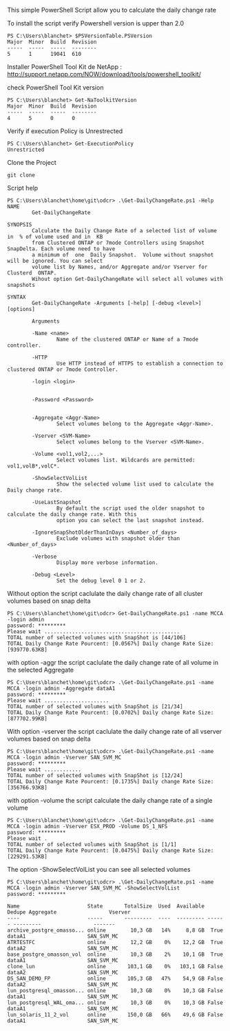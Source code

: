 This simple PowerShell Script allow you to calculate the daily change rate

To install the script verify Powershell version is upper than 2.0
```
PS C:\Users\blanchet> $PSVersionTable.PSVersion
Major  Minor  Build  Revision
-----  -----  -----  --------
5      1      19041  610
```

Installer PowerShell Tool Kit de NetApp : http://support.netapp.com/NOW/download/tools/powershell_toolkit/ 

check PowerShell Tool Kit version 
```
PS C:\Users\blanchet> Get-NaToolkitVersion
Major  Minor  Build  Revision
-----  -----  -----  --------
4      5      0      0
```

Verify if execution Policy is Unrestrected
```
PS C:\Users\blanchet> Get-ExecutionPolicy
Unrestricted
```

Clone the Project
```
git clone 
```

Script help
```
PS C:\Users\blanchet\home\git\odcr> .\Get-DailyChangeRate.ps1 -Help
NAME
        Get-DailyChangeRate

SYNOPSIS
        Calculate the Daily Change Rate of a selected list of volume in  % of volume used and in  KB
        from Clustered ONTAP or 7mode Controllers using Snapshot SnapDelta. Each volume need to have
        a minimum of  one  Daily Snapshot.  Volume without snapshot  will be ignored. You can select
        volume list by Names, and/or Aggregate and/or Vserver for  Clusterd  ONTAP.
        Wihout option Get-DailyChangeRate will select all volumes with snapshots

SYNTAX
        Get-DailyChangeRate -Arguments [-help] [-debug <level>] [options]

        Arguments

        -Name <name>
                Name of the clustered ONTAP or Name of a 7mode controller.

        -HTTP
                Use HTTP instead of HTTPS to establish a connection to clustered ONTAP or 7mode Controller.

        -login <login>


        -Password <Password>


        -Aggregate <Aggr-Name>
                Select volumes belong to the Aggregate <Aggr-Name>.

        -Vserver <SVM-Name>
                Select volumes belong to the Vserver <SVM-Name>.

        -Volume <vol1,vol2,...>
                Select volumes list. Wildcards are permitted: vol1,volB*,volC*.

        -ShowSelectVolList
                Show the selected volume list used to calculate the Daily change rate.

        -UseLastSnapshot
                By default the script used the older snapshot to calculate the daily change rate. With this
                option you can select the last snapshot instead.

        -IgnoreSnapShotOlderThanInDays <Number_of_days>
                Exclude volumes with snapshot older than <Number_of_days>

        -Verbose
                Display more verbose information.

        -Debug <Level>
                Set the debug level 0 1 or 2.
```

Without option the script caclulate the daily change rate of all cluster volumes based on snap delta
```
PS C:\Users\blanchet\home\git\odcr> Get-DailyChangeRate.ps1 -name MCCA -login admin
password: *********
Please wait ............................................
TOTAL number of selected volumes with SnapShot is [44/106]
TOTAL Daily Change Rate Pourcent: [0.0567%] Daily change Rate Size: [939770.63KB]
```

with option -aggr the script caclulate the daily change rate of all volume in the selected Aggregate
```
PS C:\Users\blanchet\home\git\odcr> .\Get-DailyChangeRate.ps1 -name MCCA -login admin -Aggregate dataA1
password: *********
Please wait .....................
TOTAL number of selected volumes with SnapShot is [21/34]
TOTAL Daily Change Rate Pourcent: [0.0702%] Daily change Rate Size: [877702.99KB]
```

With option -vserver the script caclulate the daily change rate of all vserver volumes based on snap delta
```
PS C:\Users\blanchet\home\git\odcr> .\Get-DailyChangeRate.ps1 -name MCCA -login admin -Vserver SAN_SVM_MC
password: *********
Please wait ............
TOTAL number of selected volumes with SnapShot is [12/24]
TOTAL Daily Change Rate Pourcent: [0.1735%] Daily change Rate Size: [356766.93KB]
```

with option -volume the script calculate the daily change rate of a single volume 
```
PS C:\Users\blanchet\home\git\odcr> .\Get-DailyChangeRate.ps1 -name MCCA -login admin -Vserver ESX_PROD -Volume DS_1_NFS
password: *********
Please wait .
TOTAL number of selected volumes with SnapShot is [1/1]
TOTAL Daily Change Rate Pourcent: [0.0475%] Daily change Rate Size: [229291.53KB]
```

The option -ShowSelectVolList you can see all selected volumes  
```
PS C:\Users\blanchet\home\git\odcr> .\Get-DailyChangeRate.ps1 -name MCCA -login admin -Vserver SAN_SVM_MC -ShowSelectVolList
password: *********

Name                      State       TotalSize  Used  Available Dedupe Aggregate                 Vserver
----                      -----       ---------  ----  --------- ------ ---------                 -------
archive_postgre_omasso... online        10,3 GB   14%     8,8 GB  True  dataA1                    SAN_SVM_MC
ATRTESTFC                 online        12,2 GB    0%    12,2 GB  True  dataA2                    SAN_SVM_MC
base_postgre_omasson_vol  online        10,3 GB    2%    10,1 GB  True  dataA1                    SAN_SVM_MC
clone_lun                 online       103,1 GB    0%   103,1 GB False  dataA2                    SAN_SVM_MC
DS_SAN_DEMO_FP            online       105,3 GB   47%    54,9 GB False  dataA2                    SAN_SVM_MC
lun_postgresql_omasson... online        10,3 GB    0%    10,3 GB False  dataA1                    SAN_SVM_MC
lun_postgresql_WAL_oma... online        10,3 GB    0%    10,3 GB False  dataA1                    SAN_SVM_MC
lun_solaris_11_2_vol      online       150,0 GB   66%    49,6 GB False  dataA1                    SAN_SVM_MC
```
